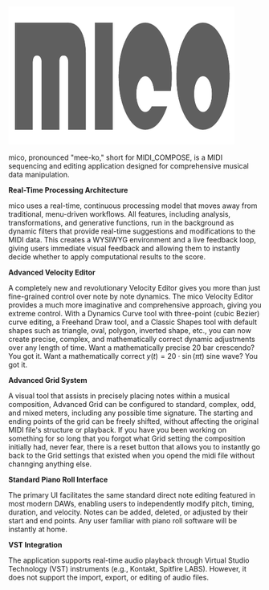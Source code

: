 <img src="logo.png" alt="A beautiful sunset" width="450" height="275">

mico, pronounced "mee-ko," short for MIDI_COMPOSE, is a MIDI sequencing and editing application designed for comprehensive musical data manipulation.

**Real-Time Processing Architecture**

mico uses a real-time, continuous processing model that moves away from traditional, menu-driven workflows. All features, including analysis, transformations, and generative functions, run in the background as dynamic filters that provide real-time suggestions and modifications to the MIDI data. This creates a WYSIWYG environment and a live feedback loop, giving users immediate visual feedback and allowing them to instantly decide whether to apply computational results to the score.

**Advanced Velocity Editor** 

A completely new and revolutionary Velocity Editor gives you more than just fine-grained control over note by note dynamics. The mico Velocity Editor provides a much more imaginative and comprehensive approach, giving you extreme control. With a Dynamics Curve tool with three-point (cubic Bezier) curve editing, a Freehand Draw tool, and a Classic Shapes tool with default shapes such as triangle, oval, polygon, inverted shape, etc., you can now create precise, complex, and mathematically correct dynamic adjustments over any length of time. Want a mathematically precise 20 bar crescendo? You got it. Want a mathematically correct 
$y(t) = 20 \cdot \sin(\pi t)$ 
sine wave? You got it.

**Advanced Grid System** 

A visual tool that assists in precisely placing notes within a musical composition, Advanced Grid can be configured to standard, complex, odd, and mixed meters, including any possible time signature. The starting and ending points of the grid can be freely shifted, without affecting the original MIDI file's structure or playback. If you have you been working on something for so long that you forgot what Grid setting the composition initially had, never fear, there is a reset button that allows you to instantly go back to the Grid settings that existed when you opend the midi file without channging anything else.

**Standard Piano Roll Interface**

The primary UI facilitates the same standard direct note editing featured in most modern DAWs, enabling users to independently modify pitch, timing, duration, and velocity. Notes can be added, deleted, or adjusted by their start and end points. Any user familiar with piano roll software will be instantly at home.

**VST Integration** 

The application supports real-time audio playback through Virtual Studio Technology (VST) instruments (e.g., Kontakt, Spitfire LABS). However, it does not support the import, export, or editing of audio files.